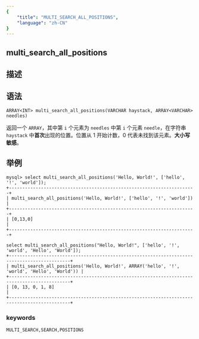 ```yaml
---
{
    "title": "MULTI_SEARCH_ALL_POSITIONS",
    "language": "zh-CN"
}
---
```


## multi_search_all_positions
## 描述
## 语法

`ARRAY<INT> multi_search_all_positions(VARCHAR haystack, ARRAY<VARCHAR> needles)`

返回一个 `ARRAY`，其中第 `i` 个元素为 `needles` 中第 `i` 个元素 `needle`，在字符串 `haystack` 中**首次**出现的位置。位置从 1 开始计数，0 代表未找到该元素。**大小写敏感**。

## 举例

```
mysql> select multi_search_all_positions('Hello, World!', ['hello', '!', 'world']);
+----------------------------------------------------------------------+
| multi_search_all_positions('Hello, World!', ['hello', '!', 'world']) |
+----------------------------------------------------------------------+
| [0,13,0]                                                             |
+----------------------------------------------------------------------+

select multi_search_all_positions("Hello, World!", ['hello', '!', 'world', 'Hello', 'World']);
+---------------------------------------------------------------------------------------------+
| multi_search_all_positions('Hello, World!', ARRAY('hello', '!', 'world', 'Hello', 'World')) |
+---------------------------------------------------------------------------------------------+
| [0, 13, 0, 1, 8]                                                                            |
+---------------------------------------------------------------------------------------------+
```

### keywords
    MULTI_SEARCH,SEARCH,POSITIONS
